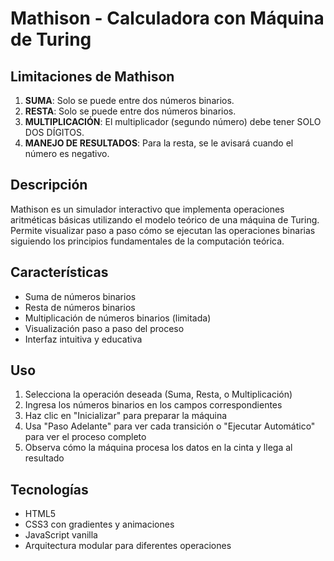 # Mathison - Calculadora con Máquina de Turing

## Limitaciones de Mathison

1. **SUMA**: Solo se puede entre dos números binarios.
2. **RESTA**: Solo se puede entre dos números binarios.
3. **MULTIPLICACIÓN**: El multiplicador (segundo número) debe tener SOLO DOS DÍGITOS.
4. **MANEJO DE RESULTADOS**: Para la resta, se le avisará cuando el número es negativo.

## Descripción

Mathison es un simulador interactivo que implementa operaciones aritméticas básicas utilizando el modelo teórico de una máquina de Turing. Permite visualizar paso a paso cómo se ejecutan las operaciones binarias siguiendo los principios fundamentales de la computación teórica.

## Características

- Suma de números binarios
- Resta de números binarios  
- Multiplicación de números binarios (limitada)
- Visualización paso a paso del proceso
- Interfaz intuitiva y educativa

## Uso

1. Selecciona la operación deseada (Suma, Resta, o Multiplicación)
2. Ingresa los números binarios en los campos correspondientes
3. Haz clic en "Inicializar" para preparar la máquina
4. Usa "Paso Adelante" para ver cada transición o "Ejecutar Automático" para ver el proceso completo
5. Observa cómo la máquina procesa los datos en la cinta y llega al resultado

## Tecnologías

- HTML5
- CSS3 con gradientes y animaciones
- JavaScript vanilla
- Arquitectura modular para diferentes operaciones
